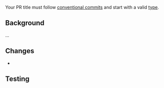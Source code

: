 Your PR title must follow [conventional commits](https://www.conventionalcommits.org/en/v1.0.0/#summary) and start with a valid [type](https://github.com/angular/angular/blob/22b96b9/CONTRIBUTING.md#type).

## Background

...

## Changes

- 

## Testing


